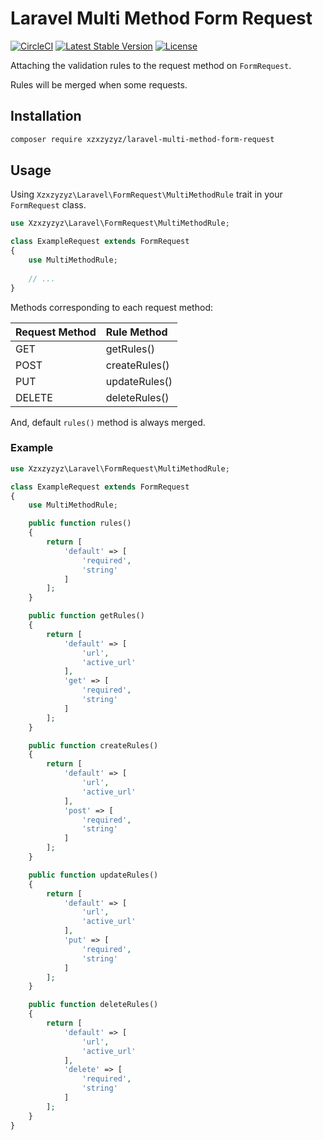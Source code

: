 # Laravel Multi Method Form Request

[![CircleCI](https://circleci.com/gh/xzxzyzyz/laravel-multi-method-form-request.svg?style=svg)](https://circleci.com/gh/xzxzyzyz/laravel-multi-method-form-request)
[![Latest Stable Version](https://poser.pugx.org/xzxzyzyz/laravel-multi-method-form-request/version)](https://packagist.org/packages/xzxzyzyz/laravel-multi-method-form-request)
[![License](https://poser.pugx.org/xzxzyzyz/laravel-multi-method-form-request/license)](https://packagist.org/packages/xzxzyzyz/laravel-multi-method-form-request)

Attaching the validation rules to the request method on `FormRequest`.

Rules will be merged when some requests.

## Installation

```bash
composer require xzxzyzyz/laravel-multi-method-form-request
```

## Usage

Using `Xzxzyzyz\Laravel\FormRequest\MultiMethodRule` trait in your `FormRequest` class.

```php
use Xzxzyzyz\Laravel\FormRequest\MultiMethodRule;

class ExampleRequest extends FormRequest
{
	use MultiMethodRule;
	
	// ...
}
```

Methods corresponding to each request method:

 Request Method  | Rule Method
:---------|:----------
 GET    | getRules()
 POST    | createRules()
 PUT    | updateRules()
 DELETE    | deleteRules()
 
 And, default `rules()` method is always merged.
 
 
### Example

```php
use Xzxzyzyz\Laravel\FormRequest\MultiMethodRule;

class ExampleRequest extends FormRequest
{
    use MultiMethodRule;

    public function rules()
    {
        return [
            'default' => [
                'required',
                'string'
            ]
        ];
    }

    public function getRules()
    {
        return [
            'default' => [
                'url',
                'active_url'
            ],
            'get' => [
                'required',
                'string'
            ]
        ];
    }

    public function createRules()
    {
        return [
            'default' => [
                'url',
                'active_url'
            ],
            'post' => [
                'required',
                'string'
            ]
        ];
    }

    public function updateRules()
    {
        return [
            'default' => [
                'url',
                'active_url'
            ],
            'put' => [
                'required',
                'string'
            ]
        ];
    }

    public function deleteRules()
    {
        return [
            'default' => [
                'url',
                'active_url'
            ],
            'delete' => [
                'required',
                'string'
            ]
        ];
    }
}
```
